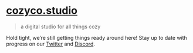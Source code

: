 # [cozyco.studio](https://cozyco.studio)

> a digital studio for all things cozy

Hold tight, we’re still getting things ready around here! Stay up to date with progress on our [Twitter](https://twitter.com/cozycostudio) and [Discord](https://discord.gg/DgPwWzA7kF).
